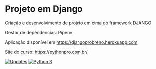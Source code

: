 # Projeto em Django
Criação e desenvolvimento de projeto em cima do framework DJANGO 

Gestor de depêndencias: Pipenv

Aplicação disponível em https://djangoprobreno.herokuapp.com

Site do curso: https://pythonpro.com.br/

[![Updates](https://pyup.io/repos/github/breeeno/curso_django/shield.svg)](https://pyup.io/repos/github/breeeno/curso_django/)
[![Python 3](https://pyup.io/repos/github/breeeno/curso_django/python-3-shield.svg)](https://pyup.io/repos/github/breeeno/curso_django/)
